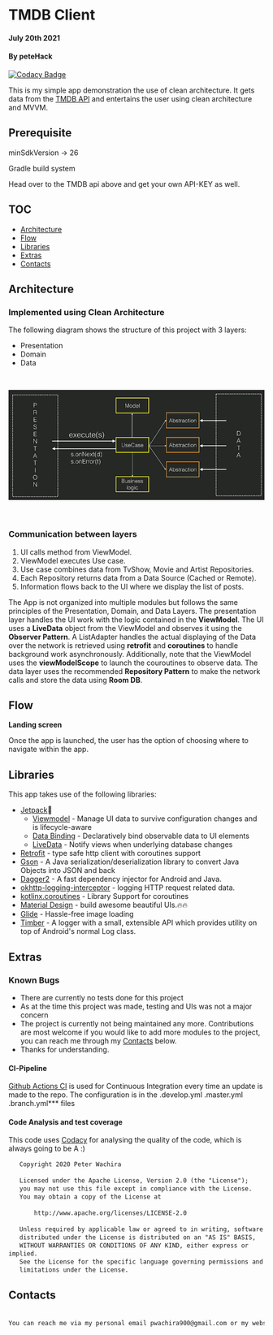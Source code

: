# TMDB Client


#### July 20th 2021
#### By **peteHack**

[![Codacy Badge](https://api.codacy.com/project/badge/Grade/550c2893ba1a45339589435926a1d709)](https://app.codacy.com/gh/peter-wachira/TMDBClient?utm_source=github.com&utm_medium=referral&utm_content=peter-wachira/TMDBClient&utm_campaign=Badge_Grade_Settings)


This is my simple app demonstration the use of clean architecture. It gets data from the [TMDB API](https://www.themoviedb.org/documentation/api) and entertains the user using
clean architecture and MVVM.

## Prerequisite

minSdkVersion -> 26

Gradle build system

Head over to the TMDB api above and get your own API-KEY as well.


## TOC

- [Architecture](#architecture)
- [Flow](#flow)
- [Libraries](#libraries)
- [Extras](#extras)
- [Contacts](#Contacts)

## Architecture

### Implemented using Clean Architecture
The following diagram shows the structure of this project with 3 layers:
- Presentation
- Domain
- Data

<br>
<p align="center">
  <img src="https://github.com/peter-wachira/TMDBClient/blob/master/diagram.png" width="750"/>
</p>
<br>

### Communication between layers

1. UI calls method from ViewModel.
2. ViewModel executes Use case.
3. Use case combines data from TvShow, Movie and Artist Repositories.
4. Each Repository returns data from a Data Source (Cached or Remote).
5. Information flows back to the UI where we display the list of posts.



The App is not organized into multiple modules but follows the same principles of
the Presentation, Domain, and Data Layers.
The presentation layer handles the UI work with the logic contained in the **ViewModel**.
The UI uses a **LiveData** object from the ViewModel and observes it using the **Observer Pattern**.
A ListAdapter handles the actual displaying of the Data over the network is retrieved using
**retrofit** and **coroutines** to handle background work asynchronously. Additionally, note that
the ViewModel uses the **viewModelScope** to launch the couroutines to observe data.
The data layer uses the recommended **Repository Pattern** to make the network calls and store the data using
**Room DB**.

## Flow

 **Landing screen**

  Once the app is launched, the user has the option of choosing where to navigate within the app.

## Libraries

This app takes use of the following libraries:

- [Jetpack](https://developer.android.com/jetpack)🚀
  - [Viewmodel](https://developer.android.com/topic/libraries/architecture/viewmodel) - Manage UI data to survive configuration changes and is lifecycle-aware
  - [Data Binding](https://developer.android.com/topic/libraries/data-binding) - Declaratively bind observable data to UI elements
  - [LiveData](https://developer.android.com/topic/libraries/architecture/livedata) - Notify views when underlying database changes
- [Retrofit](https://square.github.io/retrofit/) - type safe http client with coroutines support
- [Gson](https://github.com/google/gson) - A Java serialization/deserialization library to convert Java Objects into JSON and back
- [Dagger2](https://github.com/google/dagger) - A fast dependency injector for Android and Java.
- [okhttp-logging-interceptor](https://github.com/square/okhttp/blob/master/okhttp-logging-interceptor/README.md) - logging HTTP request related data.
- [kotlinx.coroutines](https://github.com/Kotlin/kotlinx.coroutines) - Library Support for coroutines
- [Material Design](https://material.io/develop/android/docs/getting-started/) - build awesome beautiful UIs.🔥🔥
- [Glide](https://github.com/bumptech/glide) - Hassle-free image loading
- [Timber](https://github.com/JakeWharton/timber) - A logger with a small, extensible API which provides utility on top of Android's normal Log class.


## Extras

### Known Bugs

- There are currently no tests done for this project
- As at the time this project was made, testing and UIs was not a major concern 
- The project is currently not being maintained any more. Contributions are most welcome if you would like to add more modules to the project, you can reach me through my [Contacts](#Contacts) below.
- Thanks for understanding.


#### CI-Pipeline

[Github Actions CI](https://github.com/features/actions/) is used for Continuous Integration every time an update is made
to the repo. The configuration is in the .develop.yml .master.yml .branch.yml*** files

#### Code Analysis and test coverage

This code uses [Codacy](https://www.codacy.com/) for analysing the quality of the code, which is
always going to be A :)
```
   Copyright 2020 Peter Wachira
   
   Licensed under the Apache License, Version 2.0 (the "License");
   you may not use this file except in compliance with the License.
   You may obtain a copy of the License at

       http://www.apache.org/licenses/LICENSE-2.0

   Unless required by applicable law or agreed to in writing, software
   distributed under the License is distributed on an "AS IS" BASIS,
   WITHOUT WARRANTIES OR CONDITIONS OF ANY KIND, either express or implied.
   See the License for the specific language governing permissions and
   limitations under the License.
```



## Contacts

```bash

You can reach me via my personal email pwachira900@gmail.com or my website for contibutions or reuse


